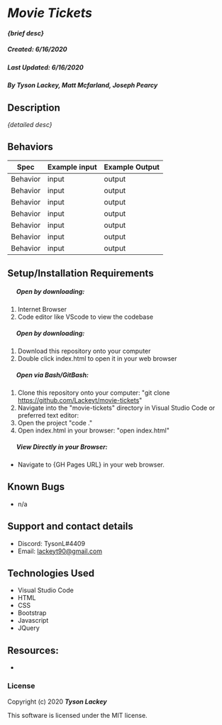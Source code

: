 #  _Movie Tickets_

#### _{brief desc}_
##### __Created:__ 6/16/2020
##### __Last Updated:__ 6/16/2020 
##### By _**Tyson Lackey, Matt Mcfarland, Joseph Pearcy**_  

## Description

_{detailed desc}_

## Behaviors

| Spec| Example input | Example Output
| ----------- | ----------- | ----------- |
| Behavior | input | output |
| Behavior | input | output |
| Behavior | input | output |
| Behavior | input | output |
| Behavior | input | output |
| Behavior | input | output |
| Behavior | input | output |

## Setup/Installation Requirements

##### &nbsp;&nbsp;&nbsp;&nbsp;&nbsp;&nbsp;Open by downloading:
1. Internet Browser
2. Code editor like VScode to view the codebase

##### &nbsp;&nbsp;&nbsp;&nbsp;&nbsp;&nbsp;Open by downloading:

1. Download this repository onto your computer
2. Double click index.html to open it in your web browser

##### &nbsp;&nbsp;&nbsp;&nbsp;&nbsp;&nbsp;Open via Bash/GitBash:

1. Clone this repository onto your computer:
    "git clone https://github.com/Lackeyt/movie-tickets"
2. Navigate into the "movie-tickets" directory in Visual Studio Code or preferred text editor:
3. Open the project
    "code ."
3. Open index.html in your browser:
    "open index.html"

##### &nbsp;&nbsp;&nbsp;&nbsp;&nbsp;&nbsp;View Directly in your Browser:

* Navigate to {GH Pages URL} in your web browser.

## Known Bugs

* n/a

## Support and contact details

* Discord: TysonL#4409
* Email: lackeyt90@gmail.com


## Technologies Used

* Visual Studio Code
* HTML
* CSS
* Bootstrap
* Javascript
* JQuery

## Resources:

* 

### License

Copyright (c) 2020 **_Tyson Lackey_**

This software is licensed under the MIT license.